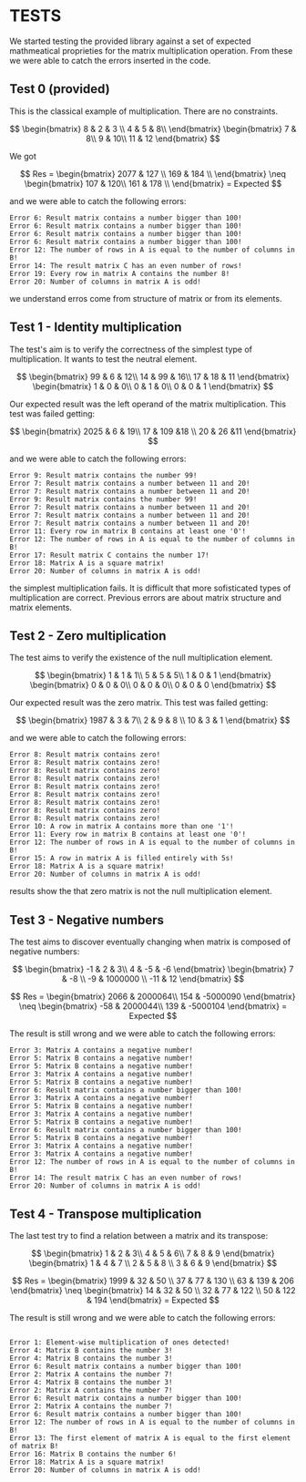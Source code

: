 # TESTS

We started testing the provided library against a set of expected mathmeatical proprieties for the matrix multiplication operation. From these we were able to catch the errors inserted in the code.

## Test 0 (provided)
This is the classical example of multiplication. There are no constraints.

$$
\begin{bmatrix} 
8 & 2 & 3 \\
4 & 5 & 8\\
\end{bmatrix}
\begin{bmatrix}
7 & 8\\
9 & 10\\
11 & 12 
\end{bmatrix}
$$

We got

$$
Res = 
\begin{bmatrix}
2077 & 127 \\
169 & 184 \\
\end{bmatrix}
\neq
\begin{bmatrix}
107 & 120\\ 
161 & 178 \\
\end{bmatrix} = Expected
$$

and we were able to catch the following errors:

```
Error 6: Result matrix contains a number bigger than 100!
Error 6: Result matrix contains a number bigger than 100!
Error 6: Result matrix contains a number bigger than 100!
Error 6: Result matrix contains a number bigger than 100!
Error 12: The number of rows in A is equal to the number of columns in B!
Error 14: The result matrix C has an even number of rows!
Error 19: Every row in matrix A contains the number 8!
Error 20: Number of columns in matrix A is odd!
```
we understand erros come from structure of matrix or from its elements.

## Test 1 - Identity multiplication
The test's aim is to verify the correctness of the simplest type of multiplication. It wants to test the neutral element.

$$
\begin{bmatrix} 
99 & 6 & 12\\
14 & 99 & 16\\
17 & 18 & 11
\end{bmatrix}
\begin{bmatrix}
1 & 0 & 0\\
0 & 1 & 0\\
0 & 0 & 1
\end{bmatrix}
$$

Our expected result was the left operand of the matrix multiplication. This test was failed getting:

$$
\begin{bmatrix}
2025 & 6 & 19\\
17 & 109 &18 \\
20 & 26 &11 
\end{bmatrix}
$$

and we were able to catch the following errors:

```
Error 9: Result matrix contains the number 99!
Error 7: Result matrix contains a number between 11 and 20!
Error 7: Result matrix contains a number between 11 and 20!
Error 9: Result matrix contains the number 99!
Error 7: Result matrix contains a number between 11 and 20!
Error 7: Result matrix contains a number between 11 and 20!
Error 7: Result matrix contains a number between 11 and 20!
Error 11: Every row in matrix B contains at least one '0'!
Error 12: The number of rows in A is equal to the number of columns in B!
Error 17: Result matrix C contains the number 17!
Error 18: Matrix A is a square matrix!
Error 20: Number of columns in matrix A is odd!

```
the simplest multiplication fails. It is difficult that more sofisticated types of multiplication are correct. Previous errors are about matrix structure and matrix elements.

## Test 2 - Zero multiplication
The test aims to verify the existence of the null multiplication element.

$$
\begin{bmatrix} 
1 & 1 & 1\\
5 & 5 & 5\\
1 & 0 & 1
\end{bmatrix}
\begin{bmatrix}
0 & 0 & 0\\
0 & 0 & 0\\
0 & 0 & 0
\end{bmatrix}
$$

Our expected result was the zero matrix. This test was failed getting:

$$
\begin{bmatrix}
1987 & 3 & 7\\
2 & 9 & 8 \\
10 & 3 & 1
\end{bmatrix}
$$

and we were able to catch the following errors:

```
Error 8: Result matrix contains zero!
Error 8: Result matrix contains zero!
Error 8: Result matrix contains zero!
Error 8: Result matrix contains zero!
Error 8: Result matrix contains zero!
Error 8: Result matrix contains zero!
Error 8: Result matrix contains zero!
Error 8: Result matrix contains zero!
Error 8: Result matrix contains zero!
Error 10: A row in matrix A contains more than one '1'!
Error 11: Every row in matrix B contains at least one '0'!
Error 12: The number of rows in A is equal to the number of columns in B!
Error 15: A row in matrix A is filled entirely with 5s!
Error 18: Matrix A is a square matrix!
Error 20: Number of columns in matrix A is odd!
```

results show the that zero matrix is not the null multiplication element.


## Test 3 - Negative numbers
The test aims to discover eventually changing when matrix is composed of negative numbers:

$$
\begin{bmatrix} 
-1 & 2 & 3\\
4 & -5 & -6
\end{bmatrix}
\begin{bmatrix}
7 & -8 \\
-9 & 1000000 \\
-11 & 12 
\end{bmatrix}
$$

$$
Res = 
\begin{bmatrix}
2066 & 2000064\\
154 & -5000090
\end{bmatrix}
\neq
\begin{bmatrix}
-58 & 2000044\\
139 & -5000104
\end{bmatrix} = Expected
$$

The result is still wrong and we were able to catch the following errors:

```
Error 3: Matrix A contains a negative number!
Error 5: Matrix B contains a negative number!
Error 5: Matrix B contains a negative number!
Error 3: Matrix A contains a negative number!
Error 5: Matrix B contains a negative number!
Error 6: Result matrix contains a number bigger than 100!
Error 3: Matrix A contains a negative number!
Error 5: Matrix B contains a negative number!
Error 3: Matrix A contains a negative number!
Error 5: Matrix B contains a negative number!
Error 6: Result matrix contains a number bigger than 100!
Error 5: Matrix B contains a negative number!
Error 3: Matrix A contains a negative number!
Error 3: Matrix A contains a negative number!
Error 12: The number of rows in A is equal to the number of columns in B!
Error 14: The result matrix C has an even number of rows!
Error 20: Number of columns in matrix A is odd!
```

## Test 4 - Transpose multiplication 
The last test try to find a relation between a matrix and its transpose:

$$
\begin{bmatrix} 
1 & 2 & 3\\
4 & 5 & 6\\
7 & 8 & 9
\end{bmatrix}
\begin{bmatrix}
1 & 4 & 7 \\
2 & 5 & 8 \\
3 & 6 & 9 
\end{bmatrix}
$$


$$
Res = 
\begin{bmatrix}
1999 & 32 & 50 \\
37 & 77 & 130 \\
63 & 139 & 206
\end{bmatrix}
\neq
\begin{bmatrix}
14 & 32 & 50 \\
32 & 77 & 122 \\
50 & 122 & 194
\end{bmatrix} = Expected
$$

The result is still wrong and we were able to catch the following errors:

```

Error 1: Element-wise multiplication of ones detected!
Error 4: Matrix B contains the number 3!
Error 4: Matrix B contains the number 3!
Error 6: Result matrix contains a number bigger than 100!
Error 2: Matrix A contains the number 7!
Error 4: Matrix B contains the number 3!
Error 2: Matrix A contains the number 7!
Error 6: Result matrix contains a number bigger than 100!
Error 2: Matrix A contains the number 7!
Error 6: Result matrix contains a number bigger than 100!
Error 12: The number of rows in A is equal to the number of columns in B!
Error 13: The first element of matrix A is equal to the first element of matrix B!
Error 16: Matrix B contains the number 6!
Error 18: Matrix A is a square matrix!
Error 20: Number of columns in matrix A is odd!
```
